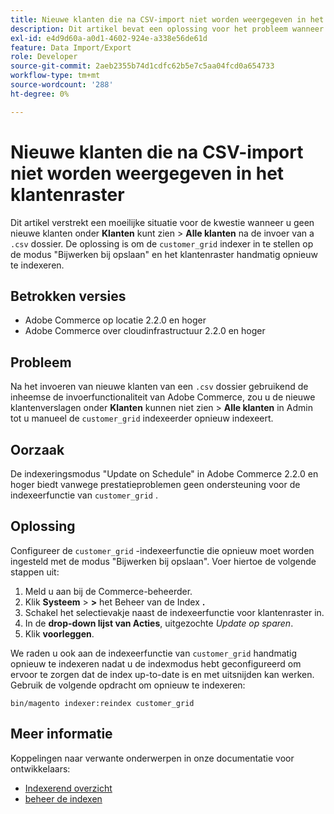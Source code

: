```yaml
---
title: Nieuwe klanten die na CSV-import niet worden weergegeven in het klantenraster
description: Dit artikel bevat een oplossing voor het probleem wanneer u geen nieuwe klanten ziet onder **Klanten**** amp;gt; **Alle klanten*** na het importeren uit een &grave;.csv&grave;-bestand. De oplossing moet de &grave; customer_grid' indexer aan "Update op sparen"wijze plaatsen en manueel het klantennet opnieuw indexeren.
exl-id: e4d9d60a-a0d1-4602-924e-a338e56de61d
feature: Data Import/Export
role: Developer
source-git-commit: 2aeb2355b74d1cdfc62b5e7c5aa04fcd0a654733
workflow-type: tm+mt
source-wordcount: '288'
ht-degree: 0%

---
```


# Nieuwe klanten die na CSV-import niet worden weergegeven in het klantenraster

Dit artikel verstrekt een moeilijke situatie voor de kwestie wanneer u geen nieuwe klanten onder **Klanten** kunt zien > **Alle klanten** na de invoer van a `.csv` dossier. De oplossing is om de `customer_grid` indexer in te stellen op de modus &quot;Bijwerken bij opslaan&quot; en het klantenraster handmatig opnieuw te indexeren.

## Betrokken versies

* Adobe Commerce op locatie 2.2.0 en hoger
* Adobe Commerce over cloudinfrastructuur 2.2.0 en hoger

## Probleem

Na het invoeren van nieuwe klanten van een `.csv` dossier gebruikend de inheemse de invoerfunctionaliteit van Adobe Commerce, zou u de nieuwe klantenverslagen onder **Klanten** kunnen niet zien > **Alle klanten** in Admin tot u manueel de `customer_grid` indexeerder opnieuw indexeert.

## Oorzaak

De indexeringsmodus &quot;Update on Schedule&quot; in Adobe Commerce 2.2.0 en hoger biedt vanwege prestatieproblemen geen ondersteuning voor de indexeerfunctie van `customer_grid` .

## Oplossing

Configureer de `customer_grid` -indexeerfunctie die opnieuw moet worden ingesteld met de modus &quot;Bijwerken bij opslaan&quot;. Voer hiertoe de volgende stappen uit:

1. Meld u aan bij de Commerce-beheerder.
1. Klik **Systeem** > **>** het Beheer van de Index **.**
1. Schakel het selectievakje naast de indexeerfunctie voor klantenraster in.
1. In de **drop-down lijst van Acties**, uitgezochte *Update op sparen*.
1. Klik **voorleggen**.

We raden u ook aan de indexeerfunctie van `customer_grid` handmatig opnieuw te indexeren nadat u de indexmodus hebt geconfigureerd om ervoor te zorgen dat de index up-to-date is en met uitsnijden kan werken. Gebruik de volgende opdracht om opnieuw te indexeren:

`bin/magento indexer:reindex customer_grid`

## Meer informatie

Koppelingen naar verwante onderwerpen in onze documentatie voor ontwikkelaars:

* [ Indexerend overzicht ](https://developer.adobe.com/commerce/php/development/components/indexing/)
* [ beheer de indexen ](https://experienceleague.adobe.com/nl/docs/commerce-operations/configuration-guide/cli/manage-indexers)
